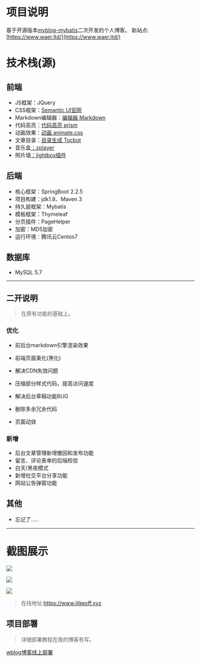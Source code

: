 # 项目说明

基于开源版本[myblog-mybatis](https://github.com/oneStarLR/myblog-mybatis)二次开发的个人博客。
新站点:[https://www.waer.ltd/](https://www.waer.ltd/)



#  技术栈(源)

## 前端

- JS框架：JQuery
- CSS框架：[Semantic UI官网](https://semantic-ui.com/)
- Markdown编辑器：[编辑器 Markdown](https://pandao.github.io/editor.md/)
- 代码高亮：[代码高亮 prism](https://github.com/PrismJS/prism)
- 动画效果：[动画 animate.css](https://daneden.github.io/animate.css/)
- 文章目录：[目录生成 Tocbot](https://tscanlin.github.io/tocbot/)
- 音乐盒[：zplayer](https://gitee.com/supperzh/zplayer)
- 照片墙[：lightbox插件](https://github.com/JavaScript-Kit/jkresponsivegallery)

## 后端

- 核心框架：SpringBoot 2.2.5
- 项目构建：jdk1.8、Maven 3
- 持久层框架：Mybatis
- 模板框架：Thymeleaf
- 分页插件：PageHelper
- 加密：MD5加密
- 运行环境：腾讯云Centos7

## 数据库

- MySQL 5.7

****

## 二开说明

> 在原有功能的基础上。

### 优化

- 前后台markdown引擎渲染效果

- 前端页面美化(黑化)
- 解决CDN失效问题
- 压缩部分样式代码，提高访问速度
- 解决后台草稿功能BUG
- 删除多余冗余代码
- 页面动效

### 新增

- 后台文章管理新增撤回和发布功能
- 留言、评论表单的后端校验
- 白天/黑夜模式
- 新增社交平台分享功能
- 网站公告弹窗功能

## 其他

- 忘记了…..

****

# 截图展示

![](https://images.waer.ltd/img/20220804124118.png)

![](https://images.waer.ltd/img/20220804124032.png)

![](https://images.waer.ltd/img/20220804123803.png)

> 在线地址:https://www.ilikexff.xyz

## 项目部署

> 详细部署教程在我的博客有写。

[wblog博客线上部署](https://www.waer.ltd/articles/2022/08/04/1659587541384.html)

